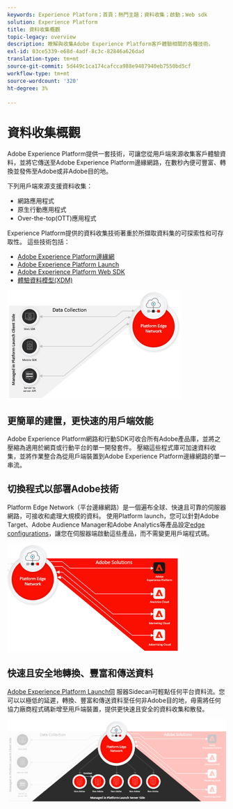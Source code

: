 ```yaml
---
keywords: Experience Platform；首頁；熱門主題；資料收集；啟動；Web sdk
solution: Experience Platform
title: 資料收集概觀
topic-legacy: overview
description: 瞭解與收集Adobe Experience Platform客戶體驗相關的各種技術。
exl-id: 03ce5339-e68d-4adf-8c3c-82846a626dad
translation-type: tm+mt
source-git-commit: 5d449c1ca174cafcca988e9487940eb7550bd5cf
workflow-type: tm+mt
source-wordcount: '320'
ht-degree: 3%

---
```


# 資料收集概觀

Adobe Experience Platform提供一套技術，可讓您從用戶端來源收集客戶體驗資料，並將它傳送至Adobe Experience Platform邊緣網路，在數秒內便可豐富、轉換並發佈至Adobe或非Adobe目的地。

下列用戶端來源支援資料收集：

* 網路應用程式
* 原生行動應用程式
* Over-the-top(OTT)應用程式

Experience Platform提供的資料收集技術著重於所擷取資料集的可探索性和可存取性。 這些技術包括：

* [Adobe Experience Platform邊緣網](https://experienceleague.adobe.com/docs/web-sdk-learn/tutorials/introduction-to-web-sdk-and-edge-network.html)
* [Adobe Experience Platform Launch](https://adobe.com/go/launch_help_en)
* [Adobe Experience Platform Web SDK](../edge/home.md)
* [體驗資料模型(XDM)](../xdm/home.md)

![](./images/Collection.png)

## 更簡單的建置，更快速的用戶端效能

Adobe Experience Platform網路和行動SDK可收合所有Adobe產品庫，並將之壓縮為適用於網頁或行動平台的單一開發套件。 壓縮這些程式庫可加速資料收集，並將作業整合為從用戶端裝置到Adobe Experience Platform邊緣網路的單一串流。

## 切換程式以部署Adobe技術

Platform Edge Network（平台邊緣網路）是一個遍布全球、快速且可靠的伺服器網路，可接收和處理大規模的資料。 使用Platform launch，您可以針對Adobe Target、Adobe Audience Manager和Adobe Analytics等產品設定[edge configurations](../edge/fundamentals/edge-configuration.md)，讓您在伺服器端啟動這些產品，而不需變更用戶端程式碼。

![](./images/deploy.png)

## 快速且安全地轉換、豐富和傳送資料

[Adobe Experience Platform Launch伺](https://experienceleague.adobe.com/docs/launch/using/server-side-info/server-side-overview.html) 服器Sidecan可輕點任何平台資料流。您可以以極低的延遲，轉換、豐富和傳送資料至任何非Adobe目的地，毋需將任何協力廠商程式碼新增至用戶端裝置，提供更快速且安全的資料收集和散發。

![](./images/launch.png)

